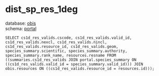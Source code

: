 # dist_sp_res_1deg
database: [obis](../)  
schema: [portal](portal)  

    SELECT cs1d_res_valids.cscode, cs1d_res_valids.valid_id, cs1d_res_valids.nexcl, cs1d_res_valids.nincl, cs1d_res_valids.resource_id, cs1d_res_valids.geom, species_summary.scientific, species_summary.authority, species_summary.rank_name, resources.resname FROM ((summaries.cs1d_res_valids JOIN portal.species_summary ON ((cs1d_res_valids.valid_id = species_summary.valid_id))) JOIN obis.resources ON ((cs1d_res_valids.resource_id = resources.id)));